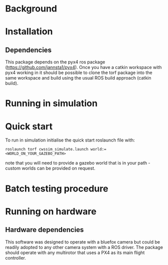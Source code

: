 # Background

# Installation
## Dependencies
This package depends on the pyx4 ros package (https://github.com/jannsta1/pyx4). Once you have a catkin workspace with 
pyx4 working in it should be possible to clone the torf package into the same workspace and build using the usual ROS 
build approach (catkin build).  

# Running in simulation
# Quick start
To run in simulation initialise the quick start roslaunch file with: 

```
roslaunch torf cwssim_simulate.launch world:=<WORLD_ON_YOUR_GAZEBO_PATH>
```

note that you will need to provide a gazebo world that is in your path - custom worlds can be provided on request.

# Batch testing procedure

# Running on hardware
## Hardware dependencies
This software was designed to operate with a bluefox camera but could be readily adopted to any other camera system with 
a ROS driver. The package should operate with any multirotor that uses a PX4 as its main flight controller.

